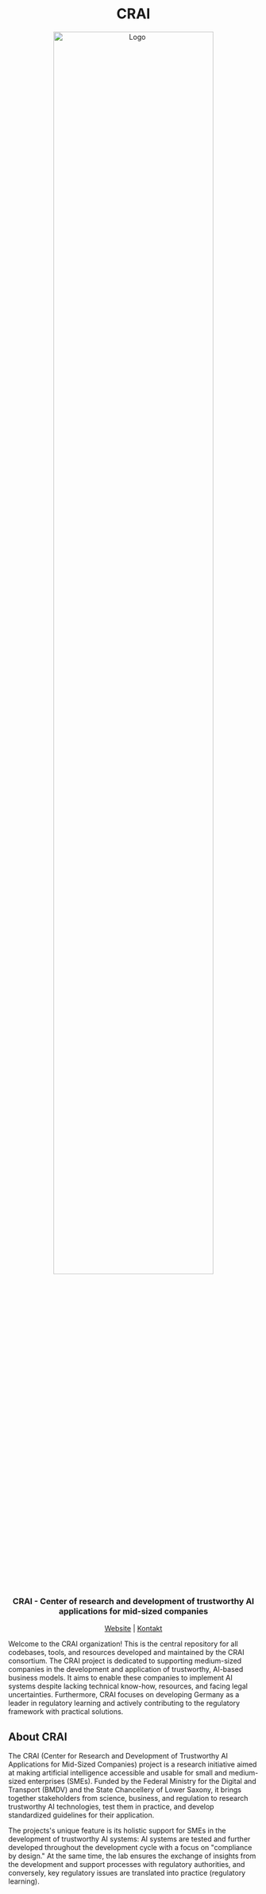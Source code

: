 
<div align="center">
  <h1 align="center">CRAI</h1>

  <p align="center">
    <a href="https://www.green-ai-hub.de">
    <img src="images/CRAI_Grafik_Github.png" alt="Logo" width="80%">
  </a>
    <br />
    <h3 align="center"><strong>CRAI - Center of research and development of trustworthy AI applications for mid-sized companies</strong></h3>
    <a href="https://crai-reallabor.de/"><u>Website</u></a> 
    | 
    <a href="https://crai-reallabor.de/#contact"><u>Kontakt</u></a>
  
   
  </p>
</div>

Welcome to the CRAI organization! This is the central repository for all codebases, tools, and resources developed and maintained by the CRAI consortium. The CRAI project is dedicated to supporting medium-sized companies in the development and application of trustworthy, AI-based business models. It aims to enable these companies to implement AI systems despite lacking technical know-how, resources, and facing legal uncertainties. Furthermore, CRAI focuses on developing Germany as a leader in regulatory learning and actively contributing to the regulatory framework with practical solutions.

## About CRAI

The CRAI (Center for Research and Development of Trustworthy AI Applications for Mid-Sized Companies) project is a research initiative aimed at making artificial intelligence accessible and usable for small and medium-sized enterprises (SMEs). Funded by the Federal Ministry for the Digital and Transport (BMDV) and the State Chancellery of Lower Saxony, it brings together stakeholders from science, business, and regulation to research trustworthy AI technologies, test them in practice, and develop standardized guidelines for their application.

The projects's unique feature is its holistic support for SMEs in the development of trustworthy AI systems: AI systems are tested and further developed throughout the development cycle with a focus on "compliance by design." At the same time, the lab ensures the exchange of insights from the development and support processes with regulatory authorities, and conversely, key regulatory issues are translated into practice (regulatory learning).